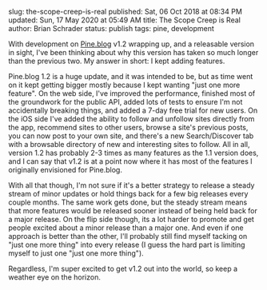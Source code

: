 slug: the-scope-creep-is-real
published: Sat, 06 Oct 2018 at 08:34 PM
updated: Sun, 17 May 2020 at 05:49 AM
title: The Scope Creep is Real
author: Brian Schrader
status: publish
tags: pine, development

With development on [Pine.blog](https://pine.blog) v1.2 wrapping up, and a releasable version in sight, I've been thinking about why this version has taken so much longer than the previous two. My answer in short: I kept adding features.

Pine.blog 1.2 is a huge update, and it was intended to be, but as time went on it kept getting bigger mostly because I kept wanting "just one more feature". On the web side, I've improved the performance, finished most of the groundwork for the public API, added lots of tests to ensure I'm not accidentally breaking things, and added a 7-day free trial for new users. On the iOS side I've added the ability to follow and unfollow sites directly from the app, recommend sites to other users, browse a site's previous posts, you can now post to your own site, and there's a new Search/Discover tab with a browsable directory of new and interesting sites to follow. All in all, version 1.2 has probably 2-3 times as many features as the 1.1 version does, and I can say that v1.2 is at a point now where it has most of the features I originally envisioned for Pine.blog.

With all that though, I'm not sure if it's a better strategy to release a steady stream of minor updates or hold things back for a few big releases every couple months. The same work gets done, but the steady stream means that more features would be released sooner instead of being held back for a major release. On the flip side though, its a lot harder to promote and get people excited about a minor release than a major one. And even if one approach is better than the other, I'll probably still find myself tacking on "just one more thing" into every release (I guess the hard part is limiting myself to just one "just one more thing").

Regardless, I'm super excited to get v1.2 out into the world, so keep a weather eye on the horizon.

